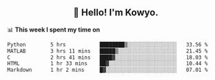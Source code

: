 <h2 align="center">👋 Hello! I'm Kowyo.</h2>

📊 **This week I spent my time on**
<!--START_SECTION:waka-->

```txt
Python        5 hrs           ████████▒░░░░░░░░░░░░░░░░   33.56 %
MATLAB        3 hrs 11 mins   █████▒░░░░░░░░░░░░░░░░░░░   21.45 %
C             2 hrs 41 mins   ████▓░░░░░░░░░░░░░░░░░░░░   18.03 %
HTML          1 hr 33 mins    ██▓░░░░░░░░░░░░░░░░░░░░░░   10.44 %
Markdown      1 hr 2 mins     █▓░░░░░░░░░░░░░░░░░░░░░░░   07.01 %
```

<!--END_SECTION:waka-->
